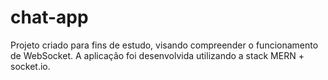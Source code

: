 # chat-app
Projeto criado para fins de estudo, visando compreender o funcionamento de WebSocket. A aplicação foi desenvolvida utilizando a stack MERN + socket.io. 
